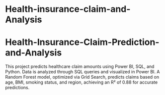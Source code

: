 # Health-insurance-claim-and-Analysis
# Health-Insurance-Claim-Prediction-and-Analysis
This project predicts healthcare claim amounts using Power BI, SQL, and Python. Data is analyzed through SQL queries and visualized in Power BI. A Random Forest model, optimized via Grid Search, predicts claims based on age, BMI, smoking status, and region, achieving an R² of 0.88 for accurate predictions.
